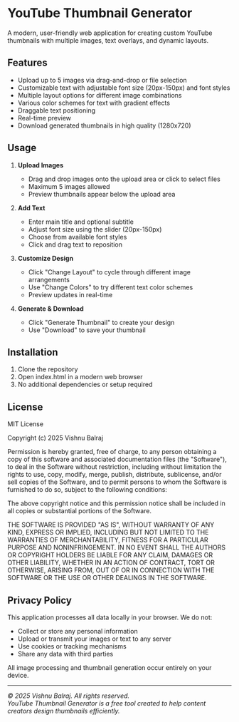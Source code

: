 # YouTube Thumbnail Generator

A modern, user-friendly web application for creating custom YouTube thumbnails with multiple images, text overlays, and dynamic layouts.

## Features

- Upload up to 5 images via drag-and-drop or file selection
- Customizable text with adjustable font size (20px-150px) and font styles
- Multiple layout options for different image combinations
- Various color schemes for text with gradient effects
- Draggable text positioning
- Real-time preview
- Download generated thumbnails in high quality (1280x720)

## Usage

1. **Upload Images**
   - Drag and drop images onto the upload area or click to select files
   - Maximum 5 images allowed
   - Preview thumbnails appear below the upload area

2. **Add Text**
   - Enter main title and optional subtitle
   - Adjust font size using the slider (20px-150px)
   - Choose from available font styles
   - Click and drag text to reposition

3. **Customize Design**
   - Click "Change Layout" to cycle through different image arrangements
   - Use "Change Colors" to try different text color schemes
   - Preview updates in real-time

4. **Generate & Download**
   - Click "Generate Thumbnail" to create your design
   - Use "Download" to save your thumbnail

## Installation

1. Clone the repository
2. Open index.html in a modern web browser
3. No additional dependencies or setup required

## License

MIT License

Copyright (c) 2025 Vishnu Balraj

Permission is hereby granted, free of charge, to any person obtaining a copy
of this software and associated documentation files (the "Software"), to deal
in the Software without restriction, including without limitation the rights
to use, copy, modify, merge, publish, distribute, sublicense, and/or sell
copies of the Software, and to permit persons to whom the Software is
furnished to do so, subject to the following conditions:

The above copyright notice and this permission notice shall be included in all
copies or substantial portions of the Software.

THE SOFTWARE IS PROVIDED "AS IS", WITHOUT WARRANTY OF ANY KIND, EXPRESS OR
IMPLIED, INCLUDING BUT NOT LIMITED TO THE WARRANTIES OF MERCHANTABILITY,
FITNESS FOR A PARTICULAR PURPOSE AND NONINFRINGEMENT. IN NO EVENT SHALL THE
AUTHORS OR COPYRIGHT HOLDERS BE LIABLE FOR ANY CLAIM, DAMAGES OR OTHER
LIABILITY, WHETHER IN AN ACTION OF CONTRACT, TORT OR OTHERWISE, ARISING FROM,
OUT OF OR IN CONNECTION WITH THE SOFTWARE OR THE USE OR OTHER DEALINGS IN THE
SOFTWARE.

## Privacy Policy

This application processes all data locally in your browser. We do not:
- Collect or store any personal information
- Upload or transmit your images or text to any server
- Use cookies or tracking mechanisms
- Share any data with third parties

All image processing and thumbnail generation occur entirely on your device.

---
*© 2025 Vishnu Balraj. All rights reserved.*  
*YouTube Thumbnail Generator is a free tool created to help content creators design thumbnails efficiently.*